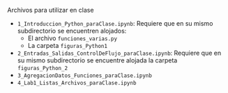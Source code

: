 Archivos para utilizar en clase

* `1_Introduccion_Python_paraClase.ipynb`: Requiere que en su mismo subdirectorio se encuentren alojados:
  * El archivo `funciones_varias.py`
  * La carpeta `figuras_Python1`
* `2_Entradas_Salidas_ControlDeFlujo_paraClase.ipynb`: Requiere que en su mismo subdirectorio se encuentre alojada la carpeta `figuras_Python_2`
* `3_AgregacionDatos_Funciones_paraClase.ipynb`
* `4_Lab1_Listas_Archivos_paraClase.ipynb`
